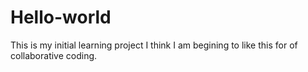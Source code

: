 # Hello-world
This is my initial learning project
I think I am begining to like this for of collaborative coding.
